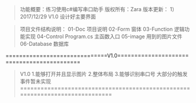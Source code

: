 >功能概要：练习使用c#编写串口助手
>版权所有：Zara
>版本更新：
	1）2017/12/29 V1.0 设计好主要界面

>项目文件结构说明：
01-Doc 项目说明
02-Form 窗体
03-Function 逻辑功能实现
04-Control Program.cs 主函数入口
05-image 用到的图片文件
06-Database 数据库

==============================V1.0===========================================
>V1.0 
    1.能够打开并且显示图片
	2.整体布局
	3.能够识别串口号
	大部分的触发事件暂未实现
=============================================================================
